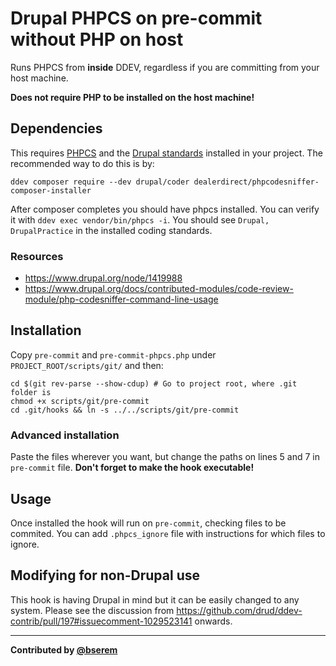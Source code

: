 # Drupal PHPCS on pre-commit without PHP on host

Runs PHPCS from **inside** DDEV, regardless if you are committing from your host
machine.

**Does not require PHP to be installed on the host machine!**

## Dependencies

This requires [PHPCS](https://github.com/squizlabs/PHP_CodeSniffer) and the
[Drupal standards](https://www.drupal.org/project/coder) installed in your project.
The recommended way to do this is by:
```
ddev composer require --dev drupal/coder dealerdirect/phpcodesniffer-composer-installer
```

After composer completes you should have phpcs installed. You can verify it
with `ddev exec vendor/bin/phpcs -i`. You should see `Drupal, DrupalPractice` in the
installed coding standards.

### Resources

- https://www.drupal.org/node/1419988
- https://www.drupal.org/docs/contributed-modules/code-review-module/php-codesniffer-command-line-usage

## Installation

Copy `pre-commit` and `pre-commit-phpcs.php` under `PROJECT_ROOT/scripts/git/`
and then:
```
cd $(git rev-parse --show-cdup) # Go to project root, where .git folder is
chmod +x scripts/git/pre-commit
cd .git/hooks && ln -s ../../scripts/git/pre-commit
```

### Advanced installation

Paste the files wherever you want, but change the paths on lines 5 and 7
in `pre-commit` file. **Don't forget to make the hook executable!**

## Usage

Once installed the hook will run on `pre-commit`, checking files to be commited.
You can add `.phpcs_ignore` file with instructions for which files to ignore.

## Modifying for non-Drupal use

This hook is having Drupal in mind but it can be easily changed to any system.
Please see the discussion from https://github.com/drud/ddev-contrib/pull/197#issuecomment-1029523141
onwards.

---

**Contributed by [@bserem](https://github.com/bserem)**
